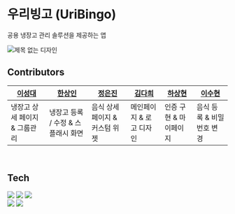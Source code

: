 # 우리빙고 (UriBingo)

공용 냉장고 관리 솔루션을 제공하는 앱

![제목 없는 디자인](https://github.com/sanghyun3377/project_super.team/assets/89803783/601548f8-38b9-4d4d-9d39-a771f2c1e62f)


## Contributors

|[이성대](https://github.com/ALSDlab)|[한상인](https://github.com/hugedreamhd)|[정은진](https://github.com/AngieEJJ)|[김다희](https://github.com/strangecoderK)|[하상현](https://github.com/sanghyun3377)|[이수현](https://github.com/sue0-si)
|------|---|---|--|--|--|
|냉장고 상세 페이지 & 그룹관리|냉장고 등록 / 수정 & 스플래시 화면|음식 상세 페이지 & 커스텀 위젯| 메인페이지 & 로고 디자인 | 인증 구현 & 마이페이지 | 음식 등록 & 비밀번호 변경|

<br>

## Tech

<a href="" target="_blank"><img src="https://img.shields.io/badge/Flutter-02569B?style=flat&logo=Flutter&logoColor=white"/></a> 
<a href="" target="_blank"><img src="https://img.shields.io/badge/Dart-0175C2?style=flat&logo=Dart&logoColor=white"/></a>
<a href="" target="_blank"><img src="https://img.shields.io/badge/Firebase-FFCA28?style=flat&logo=Firebase&logoColor=white"/></a>
<br>
<a href="" target="_blank"><img src="https://img.shields.io/badge/Figma-F24E1E?style=flat&logo=Figma&logoColor=white"/></a>
<a href="" target="_blank"><img src="https://img.shields.io/badge/Canva-00C4CC?style=flat&logo=Canva&logoColor=white"/></a>
